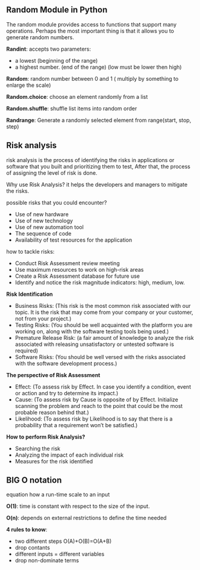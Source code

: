 ## Random Module in Python
The random module provides access to functions that support many operations. Perhaps the most important thing is that it allows you to generate random numbers.

**Randint**:
accepts two parameters: 
- a lowest (beginning of the range)
- a highest number. (end of the range) (low must be lower then high)

**Random**:
random number between 0 and 1 ( multiply by something to enlarge the scale)

**Random.choice**:
choose an element randomly from a list

**Random.shuffle**:
shuffle list items into random order

**Randrange**:
Generate a randomly selected element from range(start, stop, step)


## Risk analysis
risk analysis is the process of identifying the risks in applications or software that you built and prioritizing them to test,
After that, the process of assigning the level of risk is done.


Why use Risk Analysis?
it helps the developers and managers to mitigate the risks.

possible risks that you could encounter? 
- Use of new hardware
- Use of new technology
- Use of new automation tool
- The sequence of code
- Availability of test resources for the application

how to tackle risks:
- Conduct Risk Assessment review meeting
- Use maximum resources to work on high-risk areas
- Create a Risk Assessment database for future use
- Identify and notice the risk magnitude indicators: high, medium, low.

**Risk Identification**
- Business Risks: (This risk is the most common risk associated with our topic. It is the risk that may come from your company or your customer, not from your project.)
- Testing Risks: (You should be well acquainted with the platform you are working on, along with the software testing tools being used.)
- Premature Release Risk: (a fair amount of knowledge to analyze the risk associated with releasing unsatisfactory or untested software is required)
- Software Risks: (You should be well versed with the risks associated with the software development process.)

**The perspective of Risk Assessment**
- Effect: (To assess risk by Effect. In case you identify a condition, event or action and try to determine its impact.)
- Cause: (To assess risk by Cause is opposite of by Effect. Initialize scanning the problem and reach to the point that could be the most probable reason behind that.)
- Likelihood: (To assess risk by Likelihood is to say that there is a probability that a requirement won’t be satisfied.)

**How to perform Risk Analysis?**
- Searching the risk
- Analyzing the impact of each individual risk
- Measures for the risk identified


## BIG O notation
equation how a run-time scale to an input

**O(1)**: time is constant with respect to the size of the input.

**O(n)**: depends on external restrictions to define the time needed

**4 rules to know**:
- two different steps <we should add them> O(A)+O(B)=O(A+B)
- drop contants
- different inputs = different variables
- drop non-dominate terms


